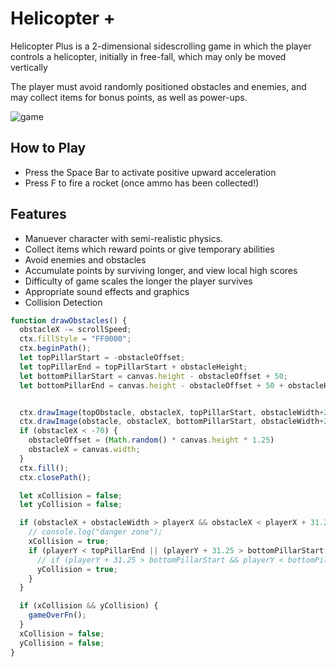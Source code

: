 # Helicopter +
Helicopter Plus is a 2-dimensional sidescrolling game in which the player controls a helicopter, initially in
free-fall, which may only be moved vertically

The player must avoid randomly positioned obstacles and enemies, and may collect items for bonus points, as well as power-ups.

![game](https://i.imgur.com/8dhXgpf.jpg)

## How to Play
* Press the Space Bar to activate positive upward acceleration
* Press F to fire a rocket (once ammo has been collected!)

## Features
* Manuever character with semi-realistic physics.
* Collect items which reward points or give temporary abilities
* Avoid enemies and obstacles
* Accumulate points by surviving longer, and view local high scores
* Difficulty of game scales the longer the player survives
* Appropriate sound effects and graphics
* Collision Detection

```javascript
function drawObstacles() {
  obstacleX -= scrollSpeed;
  ctx.fillStyle = "FF0000";
  ctx.beginPath();
  let topPillarStart = -obstacleOffset;
  let topPillarEnd = topPillarStart + obstacleHeight;
  let bottomPillarStart = canvas.height - obstacleOffset + 50;
  let bottomPillarEnd = canvas.height - obstacleOffset + 50 + obstacleHeight;


  ctx.drawImage(topObstacle, obstacleX, topPillarStart, obstacleWidth+20, obstacleHeight)
  ctx.drawImage(obstacle, obstacleX, bottomPillarStart, obstacleWidth+20, obstacleHeight);
  if (obstacleX < -70) {
    obstacleOffset = (Math.random() * canvas.height * 1.25)
    obstacleX = canvas.width;
  }
  ctx.fill();
  ctx.closePath();

  let xCollision = false;
  let yCollision = false;

  if (obstacleX + obstacleWidth > playerX && obstacleX < playerX + 31.25) {
    // console.log("danger zone");
    xCollision = true;
    if (playerY < topPillarEnd || (playerY + 31.25 > bottomPillarStart && playerY < bottomPillarEnd)) {
      // if (playerY + 31.25 > bottomPillarStart && playerY < bottomPillarEnd) console.log("yanger zone");
      yCollision = true;
    }
  }

  if (xCollision && yCollision) {
    gameOverFn();
  }
  xCollision = false;
  yCollision = false;
}
```
